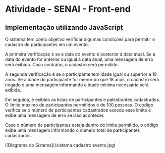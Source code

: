 # Atividade - SENAI - Front-end
## Implementação utilizando JavaScript
O sistema tem como objetivo verificar algumas condições para permitir o cadastro de participantes em um evento.

A primeira verificação é se a data do evento é posterior à data atual. Se a data do evento for anterior ou igual à data atual, uma mensagem de erro será exibida. Caso contrário, o cadastro será permitido.

A segunda verificação é se o participante tem idade igual ou superior a 18 anos. Se a idade do participante for menor do que 18 anos, o cadastro será negado e uma mensagem informando a idade mínima necessária será exibida.

Em seguida, é exibido as listas de participantes e palestrantes cadastrados. O limite máximo de participantes permitidos é de 100 pessoas. O código verifica se o número de participantes cadastrados excede esse limite e exibe uma mensagem de erro se isso acontecer.

Caso o número de participantes esteja dentro do limite permitido, o código exibe uma mensagem informando o número total de participantes cadastrados.

![Diagrama do Sistema](/sistema cadastro evento.jpg)

